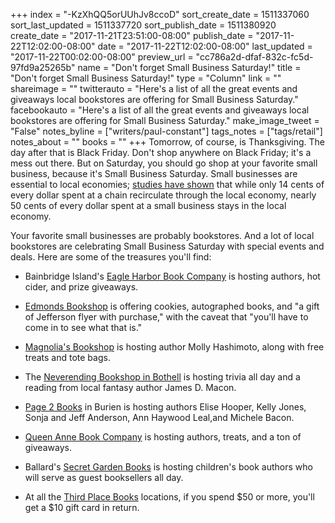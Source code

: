 +++
index = "-KzXhQQ5orUUhJv8ccoD"
sort_create_date = 1511337060
sort_last_updated = 1511337720
sort_publish_date = 1511380920
create_date = "2017-11-21T23:51:00-08:00"
publish_date = "2017-11-22T12:02:00-08:00"
date = "2017-11-22T12:02:00-08:00"
last_updated = "2017-11-22T00:02:00-08:00"
preview_url = "cc786a2d-dfaf-832c-fc5d-97fd9a25265b"
name = "Don't forget Small Business Saturday!"
title = "Don't forget Small Business Saturday!"
type = "Column"
link = ""
shareimage = ""
twitterauto = "Here's a list of all the great events and giveaways local bookstores are offering for Small Business Saturday."
facebookauto = "Here's a list of all the great events and giveaways local bookstores are offering for Small Business Saturday."
make_image_tweet = "False"
notes_byline = ["writers/paul-constant"]
tags_notes = ["tags/retail"]
notes_about = ""
books = ""
+++
Tomorrow, of course, is Thanksgiving. The day after that is Black Friday. Don't shop anywhere on Black Friday; it's a mess out there. But on Saturday, you should go shop at your favorite small business, because it's Small Business Saturday. Small businesses are essential to local economies; [studies have shown](https://www.amiba.net/resources/multiplier-effect/) that while only 14 cents of every dollar spent at a chain recirculate through the local economy, nearly 50 cents of every dollar spent at a small business stays in the local economy. 

Your favorite small businesses are probably bookstores. And a lot of local bookstores are celebrating Small Business Saturday with special events and deals. Here are some of the treasures you'll find:

* Bainbridge Island's [Eagle Harbor Book Company](http://www.eagleharborbooks.com/) is hosting authors, hot cider, and prize giveaways.

* [Edmonds Bookshop](http://www.edmondsbookshop.com/) is offering cookies, autographed books, and "a gift of Jefferson flyer with purchase," with the caveat that "you'll have to come in to see what that is." 

* [Magnolia's Bookshop](http://www.magnoliasbookstore.com/) is hosting author Molly Hashimoto, along with free treats and tote bags.

* The [Neverending Bookshop in Bothell](http://seattle.carpediem.cd/events/5202340-small-business-saturday-at-tnebs-at-the-neverending-bookshop/) is hosting trivia all day and a reading from local fantasy author James D. Macon.

* [Page 2 Books](https://page2books.indielite.org/) in Burien is hosting authors Elise Hooper, Kelly Jones, Sonja and Jeff Anderson, Ann Haywood Leal,and Michele Bacon.

* [Queen Anne Book Company](http://www.qabookco.com/) is hosting authors, treats, and a ton of giveaways.

* Ballard's [Secret Garden Books](http://www.secretgardenbooks.com/) is hosting children's book authors who will serve as guest booksellers all day.

* At all the [Third Place Books](https://www.thirdplacebooks.com/) locations, if you spend $50 or more, you'll get a $10 gift card in return. 

